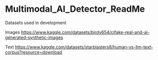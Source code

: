 # Multimodal_AI_Detector_ReadMe
Datasets used in development

Images
https://www.kaggle.com/datasets/birdy654/cifake-real-and-ai-generated-synthetic-images

Text
https://www.kaggle.com/datasets/starblasters8/human-vs-llm-text-corpus?resource=download
